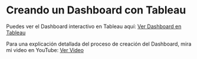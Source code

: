 # Creando un Dashboard con Tableau

Puedes ver el Dashboard interactivo en Tableau aquí:
[Ver Dashboard en Tableau](https://public.tableau.com/app/profile/antonio.rendon/viz/OfficeStoreDashboard/Dashboard1)

Para una explicación detallada del proceso de creación del Dashboard, mira mi video en YouTube:
[Ver Video](https://youtu.be/XcuDEouKbqY)
